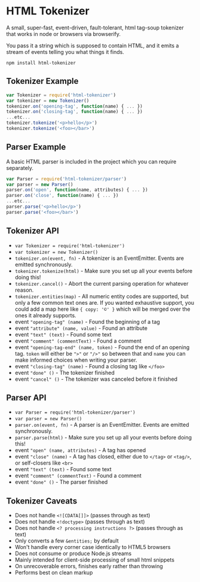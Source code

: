 # HTML Tokenizer

A small, super-fast, event-driven, fault-tolerant, html tag-soup tokenizer that works in node or browsers via browserify.

You pass it a string which is supposed to contain HTML, and it emits a stream of events telling you what things it finds.

```
npm install html-tokenizer
```

## Tokenizer Example

```js
var Tokenizer = require('html-tokenizer')
var tokenizer = new Tokenizer()
tokenizer.on('opening-tag', function(name) { ... })
tokenizer.on('closing-tag', function(name) { ... })
...etc...
tokenizer.tokenize('<p>hello</p>')
tokenizer.tokenize('<foo></bar>')
```

## Parser Example

A basic HTML parser is included in the project which you can require separately.

```js
var Parser = require('html-tokenizer/parser')
var parser = new Parser()
parser.on('open', function(name, attributes) { ... })
parser.on('close', function(name) { ... })
...etc...
parser.parse('<p>hello</p>')
parser.parse('<foo></bar>')
```

## Tokenizer API

 * `var Tokenizer = require('html-tokenizer')`
 * `var tokenizer = new Tokenizer()`
 * `tokenizer.on(event, fn)` - A tokenizer is an EventEmitter. Events are emitted synchronously.
 * `tokenizer.tokenize(html)` - Make sure you set up all your events before doing this!
 * `tokenizer.cancel()` - Abort the current parsing operation for whatever reason.
 * `tokenizer.entities(map)` - All numeric entity codes are supported, but only a few common text ones are. If you wanted exhaustive support, you could add a map here like `{ copy: '©' }` which will be merged over the ones it already supports.
 * event `"opening-tag" (name)` - Found the beginning of a tag
 * event `"attribute" (name, value)` - Found an attribute
 * event `"text" (text)` - Found some text
 * event `"comment" (commentText)` - Found a comment
 * event `"opening-tag-end" (name, token)` - Found the end of an opening tag. `token` will either be `">"` or `"/>"` so between that and `name` you can make informed choices when writing your parser.
 * event `"closing-tag" (name)` - Found a closing tag like `</foo>`
 * event `"done" ()` - The tokenizer finished
 * event `"cancel" ()` - The tokenizer was canceled before it finished

## Parser API

 * `var Parser = require('html-tokenizer/parser')`
 * `var parser = new Parser()`
 * `parser.on(event, fn)` - A parser is an EventEmitter. Events are emitted synchronously.
 * `parser.parse(html)` - Make sure you set up all your events before doing this!
 * event `"open" (name, attributes)` - A tag has opened
 * event `"close" (name)` - A tag has closed, either due to `</tag>` or `<tag/>`, or self-closers like `<br>`
 * event `"text" (text)` - Found some text
 * event `"comment" (commentText)` - Found a comment
 * event `"done" ()` - The parser finished

## Tokenizer Caveats

 * Does not handle `<![CDATA[]]>` (passes through as text)
 * Does not handle `<!doctype>` (passes through as text)
 * Does not handle `<? processing instructions ?>` (passes through as text)
 * Only converts a few `&entities;` by default
 * Won't handle every corner case identically to HTML5 browsers
 * Does not consume or produce Node.js streams
 * Mainly intended for client-side processing of small html snippets
 * On unrecoverable errors, finishes early rather than throwing
 * Performs best on clean markup
